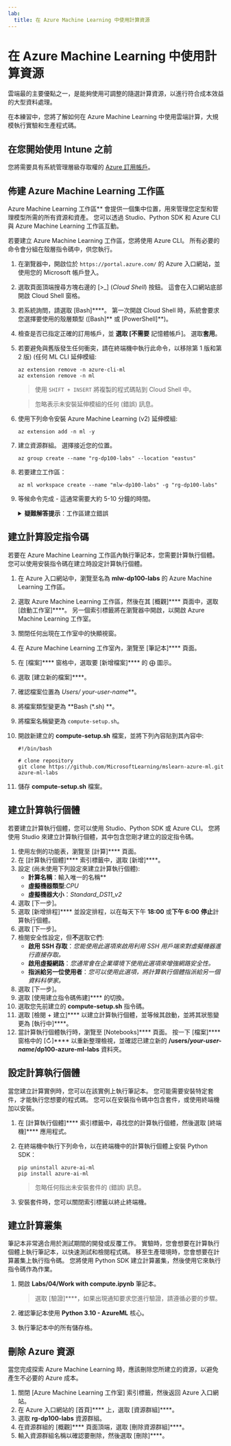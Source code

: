 ```yaml
---
lab:
  title: 在 Azure Machine Learning 中使用計算資源
---
```


# 在 Azure Machine Learning 中使用計算資源

雲端最的主要優點之一，是能夠使用可調整的隨選計算資源，以進行符合成本效益的大型資料處理。

在本練習中，您將了解如何在 Azure Machine Learning 中使用雲端計算，大規模執行實驗和生產程式碼。

## 在您開始使用 Intune 之前

您將需要具有系統管理層級存取權的 [Azure 訂用帳戶](https://azure.microsoft.com/free?azure-portal=true)。

## 佈建 Azure Machine Learning 工作區

Azure Machine Learning 工作區** 會提供一個集中位置，用來管理您定型和管理模型所需的所有資源和資產。 您可以透過 Studio、Python SDK 和 Azure CLI 與 Azure Machine Learning 工作區互動。

若要建立 Azure Machine Learning 工作區，您將使用 Azure CLI。 所有必要的命令會分組在殼層指令碼中，供您執行。

1. 在瀏覽器中，開啟位於 `https://portal.azure.com/` 的 Azure 入口網站，並使用您的 Microsoft 帳戶登入。
1. 選取頁面頂端搜尋方塊右邊的 \[>_] (*Cloud Shell*) 按鈕。 這會在入口網站底部開啟 Cloud Shell 窗格。
1. 若系統詢問，請選取 [Bash]****。 第一次開啟 Cloud Shell 時，系統會要求您選擇要使用的殼層類型 ([Bash]** 或 [PowerShell]**)。
1. 檢查是否已指定正確的訂用帳戶，並 **選取 [不需要** 記憶體帳戶]。 選取**套用**。
1. 若要避免與舊版發生任何衝突，請在終端機中執行此命令，以移除第 1 版和第 2 版) (任何 ML CLI 延伸模組:

    ```azurecli
    az extension remove -n azure-cli-ml
    az extension remove -n ml
    ```

    > 使用 `SHIFT + INSERT` 將複製的程式碼貼到 Cloud Shell 中。

    > 忽略表示未安裝延伸模組的任何 (錯誤) 訊息。

1. 使用下列命令安裝 Azure Machine Learning (v2) 延伸模組:
    
    ```azurecli
    az extension add -n ml -y
    ```

1. 建立資源群組。 選擇接近您的位置。

    ```azurecli
    az group create --name "rg-dp100-labs" --location "eastus"
    ```

1. 若要建立工作區：

    ```azurecli
    az ml workspace create --name "mlw-dp100-labs" -g "rg-dp100-labs"
    ```

1. 等候命令完成 - 這通常需要大約 5-10 分鐘的時間。

    <details>  
    <summary><b>疑難解答提示</b>：工作區建立錯誤</summary><br>
    <p>如果您在透過 CLI 建立工作區時收到錯誤，您必須手動佈建資源：</p>
    <ol>
        <li>在 Azure 入口網站 首頁中，選取 [<b>+建立資源</b>]。</li>
        <li>搜尋<i>機器學習</i>服務，然後選取 <b>[Azure 機器學習</b>]。 選取 <b>建立</b>。</li>
        <li>使用下列設定建立新的 Azure Machine Learning 資源： <ul>
                <li><b>訂用帳戶</b>：您的 Azure 訂用帳戶<i></i></li>
                <li><b>資源群組</b>：rg-dp100-labs</li>
                <li><b>工作區名稱</b>：mlw-dp100-labs</li>
                <li><b>區域</b>：<i>選取最接近您所在位置的地理區域</i></li>
                <li><b>儲存體帳戶</b>：記下將為您的工作區建立的預設新儲存體帳戶<i></i></li>
                <li><b>金鑰保存庫</b>：記下將為您的工作區建立的預設新金鑰保存庫<i></i></li>
                <li><b>Application Insights</b>：記下將為您的工作區建立的預設新 Application Insights 資源<i></i></li>
                <li><b>容器登錄</b>：無 (在您第一次將模型部署到容器時，系統將會自動建立一個<i></i>)</li>
            </ul>
        <li>選取 <b>[檢閱 + 建立</b> ]，並等候工作區及其相關聯的資源建立 - 這通常需要大約 5 分鐘的時間。</li>
    </ol>
    </details>

## 建立計算設定指令碼

若要在 Azure Machine Learning 工作區內執行筆記本，您需要計算執行個體。 您可以使用安裝指令碼在建立時設定計算執行個體。

1. 在 Azure 入口網站中，瀏覽至名為 **mlw-dp100-labs** 的 Azure Machine Learning 工作區。
1. 選取 Azure Machine Learning 工作區，然後在其 [概觀]**** 頁面中，選取 [啟動工作室]****。 另一個索引標籤將在瀏覽器中開啟，以開啟 Azure Machine Learning 工作室。
1. 關閉任何出現在工作室中的快顯視窗。
1. 在 Azure Machine Learning 工作室內，瀏覽至 [筆記本]**** 頁面。
1. 在 [檔案]**** 窗格中，選取要 [新增檔案]**** 的 &#10753; 圖示。
1. 選取 [建立新的檔案]****。
1. 確認檔案位置為 **Users/* your-user-name***。
1. 將檔案類型變更為 **Bash (*.sh) **。
1. 將檔案名稱變更為 `compute-setup.sh`。
1. 開啟新建立的 **compute-setup.sh** 檔案，並將下列內容貼到其內容中:

    ```azurecli
    #!/bin/bash

    # clone repository
    git clone https://github.com/MicrosoftLearning/mslearn-azure-ml.git azure-ml-labs
    ```

1. 儲存 **compute-setup.sh** 檔案。

## 建立計算執行個體

若要建立計算執行個體，您可以使用 Studio、Python SDK 或 Azure CLI。 您將使用 Studio 來建立計算執行個體，其中包含您剛才建立的設定指令碼。

1. 使用左側的功能表，瀏覽至 [計算]**** 頁面。
1. 在 [計算執行個體]**** 索引標籤中，選取 [新增]****。
1. 設定 (尚未使用下列設定來建立計算執行個體): 
    - **計算名稱**：輸入唯一的名稱**
    - **虛擬機器類型**:*CPU*
    - **虛擬機器大小**：*Standard_DS11_v2*
1. 選取 [下一步]。
1. 選取 [新增排程]**** 並設定排程，以在每天下午 **18:00** 或**下午 6:00** **停止**計算執行個體。
1. 選取 [下一步]。
1. 檢閱安全性設定，但**不**選取它們:
    - **啟用 SSH 存取**：*您能使用此選項來啟用利用 SSH 用戶端來對虛擬機器進行直接存取。*
    - **啟用虛擬網路**：*您通常會在企業環境下使用此選項來增強網路安全性。*
    - **指派給另一位使用者**：*您可以使用此選項，將計算執行個體指派給另一個資料科學家。*
1. 選取 [下一步]。
1. 選取 [使用建立指令碼佈建]**** 的切換。
1. 選取您先前建立的 **compute-setup.sh** 指令碼。
1. 選取 [檢閱 + 建立]**** 以建立計算執行個體，並等候其啟動，並將其狀態變更為 [執行中]****。
1. 當計算執行個體執行時，瀏覽至 [Notebooks]**** 頁面。 按一下 [檔案]**** 窗格中的 [&#8635;]**** 以重新整理檢視，並確認已建立新的 **/users/*your-user-name*/dp100-azure-ml-labs** 資料夾。

## 設定計算執行個體

當您建立計算實例時，您可以在該實例上執行筆記本。 您可能需要安裝特定套件，才能執行您想要的程式碼。 您可以在安裝指令碼中包含套件，或使用終端機加以安裝。

1. 在 [計算執行個體]**** 索引標籤中，尋找您的計算執行個體，然後選取 [終端機]**** 應用程式。
1. 在終端機中執行下列命令，以在終端機中的計算執行個體上安裝 Python SDK：

    ```
    pip uninstall azure-ai-ml
    pip install azure-ai-ml
    ```

    > 忽略任何指出未安裝套件的 (錯誤) 訊息。

1. 安裝套件時，您可以關閉索引標籤以終止終端機。

## 建立計算叢集

筆記本非常適合用於測試期間的開發或反覆工作。 實驗時，您會想要在計算執行個體上執行筆記本，以快速測試和檢閱程式碼。 移至生產環境時，您會想要在計算叢集上執行指令碼。 您將使用 Python SDK 建立計算叢集，然後使用它來執行指令碼作為作業。

1. 開啟 **Labs/04/Work with compute.ipynb** 筆記本。

    > 選取 [驗證]****，如果出現通知要求您進行驗證，請遵循必要的步驟。

1. 確認筆記本使用 **Python 3.10 - AzureML** 核心。
1. 執行筆記本中的所有儲存格。

## 刪除 Azure 資源

當您完成探索 Azure Machine Learning 時，應該刪除您所建立的資源，以避免產生不必要的 Azure 成本。

1. 關閉 [Azure Machine Learning 工作室] 索引標籤，然後返回 Azure 入口網站。
1. 在 Azure 入口網站的 [首頁]**** 上，選取 [資源群組]****。
1. 選取 **rg-dp100-labs** 資源群組。
1. 在資源群組的 [概觀]**** 頁面頂端，選取 [刪除資源群組]****。
1. 輸入資源群組名稱以確認要刪除，然後選取 [刪除]****。

